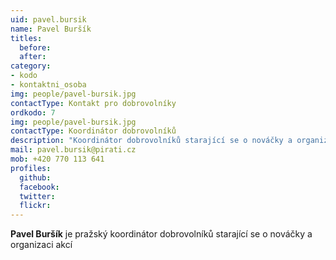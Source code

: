 ```yaml
---
uid: pavel.bursik
name: Pavel Buršík
titles:
  before: 
  after:
category: 
- kodo
- kontaktni_osoba
img: people/pavel-bursik.jpg
contactType: Kontakt pro dobrovolníky
ordkodo: 7
img: people/pavel-bursik.jpg
contactType: Koordinátor dobrovolníků
description: "Koordinátor dobrovolníků starající se o nováčky a organizaci akcí."
mail: pavel.bursik@pirati.cz
mob: +420 770 113 641
profiles:
  github:       
  facebook: 
  twitter: 		  
  flickr:		  
---
```


**Pavel Buršík** je pražský koordinátor dobrovolníků starající se o nováčky a organizaci akcí




